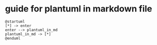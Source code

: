 # guide for plantuml in markdown file

```plantuml
@startuml
[*] -> enter
enter --> plantuml_in_md
plantuml_in_md -> [*]
@enduml
```